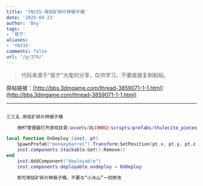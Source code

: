 ```yaml
---
title: 'YN335-用铥矿碎片种猴子桶'
date: '2025-04-23'
author: 'Bny'
tags:
- '易宁'
aliases:
- 'YN335'
comments: false
url: '/p/379/'
---
```


> 代码来源于“易宁”大佬的分享，仅供学习，不要直接复制粘贴。

原帖链接：[http://bbs.3dmgame.com/thread-3859071-1-1.html](http://bbs.3dmgame.com/thread-3859071-1-1.html)

---

```lua  

三三五.用铥矿碎片种猴子桶

	用MT管理器打开游戏目录/assets/DLC0002/scripts/prefabs/thulecite_pieces.lua文件，在inst:AddComponent("inspectable")的下一行插入以下内容：

local function OnDeploy (inst, pt)
	SpawnPrefab("monkeybarrel").Transform:SetPosition(pt.x, pt.y, pt.z)
	inst.components.stackable:Get():Remove()
end
	inst:AddComponent("deployable")
	inst.components.deployable.ondeploy = OnDeploy

	即可用铥矿碎片种猴子桶。不要与“小冰山”一同修改

```  

